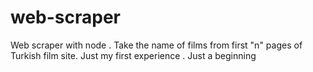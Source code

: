 # web-scraper
Web scraper with node . Take the name of films from first "n" pages of Turkish film site. Just my first experience . Just a beginning
